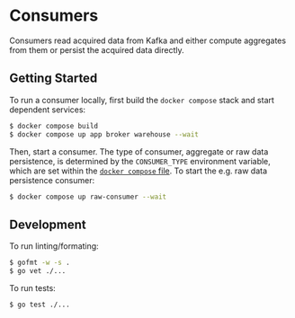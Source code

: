 # Consumers

Consumers read acquired data from Kafka and either compute aggregates from them
or persist the acquired data directly.
 

## Getting Started

To run a consumer locally, first build the `docker compose` stack and start
dependent services:
```bash
$ docker compose build
$ docker compose up app broker warehouse --wait
```

Then, start a consumer. The type of consumer, aggregate or raw data persistence,
is determined by the `CONSUMER_TYPE` environment variable, which are set within
the [`docker compose` file](../compose.yaml). To start the e.g. raw data
persistence consumer:
```bash
$ docker compose up raw-consumer --wait
```


## Development

To run linting/formating:
```bash
$ gofmt -w -s .
$ go vet ./...
```

To run tests:
```bash
$ go test ./...
```
